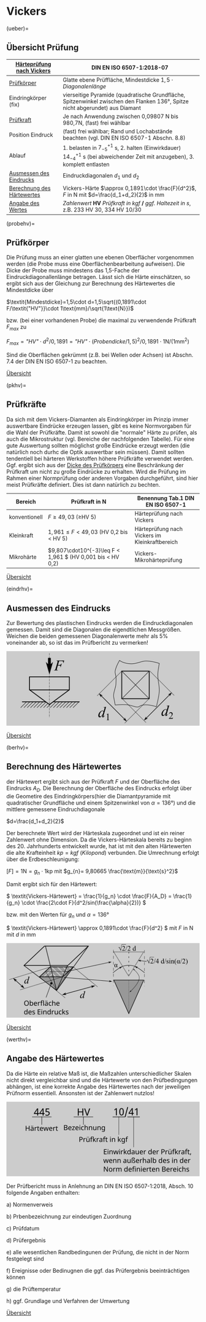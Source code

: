 

# Vickers

(ueber)=
## Übersicht Prüfung

| [Härteprüfung nach Vickers](https://de.wikipedia.org/wiki/H%C3%A4rte#Vickers_(HV)) | DIN EN ISO 6507-1:2018-07 |
| ----------- | ----------- |
| [Prüfkörper](probehv) | Glatte ebene Prüffläche, Mindestdicke $1,5\cdot\textit{Diagonalenlänge}$
| Eindringkörper (fix) | vierseitige Pyramide (quadratische Grundfläche, Spitzenwinkel zwischen den Flanken 136°, Spitze nicht abgerundet) aus Diamant |
| [Prüfkraft](pkhv) | Je nach Anwendung zwischen 0,09807 N bis 980,7N, (fast) frei wählbar |
| Position Eindruck | (fast) frei wählbar; Rand und Lochabstände beachten (vgl. DIN EN ISO 6507-1 Abschn. 8.8) |
| Ablauf | 1. belasten in $7^{+1}_{-5}$ s, 2. halten (Einwirkdauer) $14^{+1}_{-4}$ s (bei abweichender Zeit mit anzugeben), 3. komplett entlasten |
| [Ausmessen des Eindrucks](eindrhv)  | Eindruckdiagonalen $d_1$ und $d_2$| 
| [Berechnung des Härtewertes](berhv) | Vickers-Härte $\approx 0,1891\cdot \frac{F}{d^2}$, $F$ in N mit $d=\frac{d_1+d_2}{2}$ in mm |
| [Angabe des Wertes](werthv) | *Zahlenwert* **HV** *Prüfkraft in kgf* **/** *ggf. Haltezeit in s*, z.B. 233 HV 30, 334 HV 10/30| 

(probehv)=
## Prüfkörper

Die Prüfung muss an einer glatten une ebenen Oberflächer vorgenommen werden (die Probe muss eine Oberflächenbearbeitung aufweisen). 
Die Dicke der Probe muss mindestens das 1,5-Fache der Eindruckdiagonallenlänge betragen. Lässt sich die Härte einschätzen, so ergibt sich aus der Gleichung zur Berechnung des Härtewertes die Mindestdicke über

$\textit{Mindestdicke}=1,5\cdot d=1,5\sqrt{(0,1891\cdot F/\textit{"HV"}}\cdot 1\text{mm}/\sqrt{1\text{N}})$

bzw. (bei einer vorhandenen Probe) die maximal zu verwendende Prüfkraft $F_{max}$ zu

$F_{max}=\textit{"HV"}\cdot d^{2} / 0,1891 = \textit{"HV"}\cdot (\textit{Probendicke}/1,5)^{2} / 0,1891 \cdot 1\text{N}/(1\text{mm}^2)$

Sind die Oberflächen gekrümmt (z.B. bei Wellen oder Achsen) ist Abschn. 7.4 der DIN EN ISO 6507-1 zu beachten. 

[Übersicht](ueber) 


(pkhv)=
## Prüfkräfte

Da sich mit dem Vickers-Diamanten als Eindringkörper im Prinzip immer auswertbare Eindrücke erzeugen lassen, gibt es keine Normvorgaben für die Wahl der Prüfkräfte. Damit ist sowohl die "normale" Härte zu prüfen, als auch die Mikrostruktur (vgl. Bereiche der nachfolgenden Tabelle). Für eine gute Auswertung sollten möglichst große Eindrücke erzeugt werden (die natürlich noch durhc die Optik auswertbar sein müssen). Damit sollten tendentiell bei härteren Werkstoffen höhere Prüfkräfte verwendet werden. Ggf. ergibt sich aus der [Dicke des Prüfkörpers](probe) eine Beschränkung der Prüfkraft um nicht zu große Eindrücke zu erhalten. 
Wird die Prüfung im Rahmen einer Normprüfung oder anderen Vorgaben durchgeführt, sind hier meist Prüfkräfte definiert. Dies ist dann natürlich zu bechten. 


| Bereich | Prüfkraft in N | Benennung Tab.1 DIN EN ISO 6507-1 |
| ----------- | ----------- | ----------- |
| konventionell | $F\geq 49,03$  ($\geq$HV 5) | Härteprüfung nach Vickers |
| Kleinkraft | $1,961\leq F < 49,03$ (HV 0,2 bis $<$ HV 5) | Härteprüfung nach Vickers im Kleinkraftbereich |
| Mikrohärte | $9,807\cdot10^{-3}\leq F < 1,961 $ (HV 0,001 bis $<$ HV 0,2) | Vickers-Mikrohärteprüfung |

[Übersicht](ueber) 

(eindrhv)=
## Ausmessen des Eindrucks
Zur Bewertung des plastischen Eindrucks werden die Eindruckdiagonalen gemessen. Damit sind die Diagonalen die eigendtlichen Messgrößen. Weichen die beiden gemessenen Diagonalenwerte mehr als 5% voneinander ab, so ist das im Prüfbericht zu vermerken!

![Eindruck](HVPKEindr.png)

[Übersicht](ueber) 


(berhv)=
## Berechnung des Härtewertes

der Härtewert ergibt sich aus der Prüfkraft $F$ und der Oberfläche des Eindrucks $A_{D}$. Die Berechnung der Oberfläche des Eindrucks erfolgt über die Geometire des Eindringkörpers(hier die Diamantpyramide mit quadratischer Grundfläche und einem Spitzenwinkel von $\alpha=136°$) und die mittlere gemessene Eindruchdiagonale

$d=\frac{d_1+d_2}{2}$

Der berechnete Wert wird der Härteskala zugeordnet und ist ein reiner Zahlenwert ohne Dimension. Da die Vickers-Härteskala bereits zu beginn des 20. Jahrhunderts entwickelt wurde, hat ist mit den alten Härtewerten die alte Krafteinheit $kp=kgf$ (*Kilopond*) verbunden. Die Umrechnung erfolgt über die Erdbeschleunigung:

$[F]=1 \text{N} = g_{n} \cdot 1 \text{kp}$ mit $g_{n}= 9,80665 \frac{\text{m}}{\text{s}^2}$

Damit ergibt sich für den Härtewert:

$ \textit{Vickers-Härtewert} = \frac{1}{g_n} \cdot \frac{F}{A_D} = \frac{1}{g_n} \cdot \frac{2\cdot F}{d^2/sin(\frac{\alpha}{2})} $

bzw. mit den Werten für $g_{n}$ und $\alpha = 136°$

$ \textit{Vickers-Härtewert} \approx 0,1891\cdot \frac{F}{d^2} $ mit $F$ in N mit $d$ in mm

![Eindruckoberflaeche](HV_Aeind.png)

[Übersicht](ueber) 


(werthv)=
## Angabe des Härtewertes

Da die Härte ein relative Maß ist, die Maßzahlen unterschiedlicher Skalen nicht direkt vergleichbar sind und die Härtewerte von den Prüfbedingungen abhängen, ist eine korrekte Angabe des Härtewertes nach der jeweiligen Prüfnorm essentiell. Ansonsten ist der Zahlenwert nutzlos!

![Eindruckoberflaeche](HV_angabe.png)

Der Prüfbericht muss in Anlehnung an DIN EN ISO 6507-1:2018, Absch. 10 folgende Angaben enthalten:

a) Normenverweis

b) Prbenbezeichnung zur eindeutigen Zuordnung

c) Prüfdatum

d) Prüfergebnis

e) alle wesentlichen Randbedingunen der Prüfung, die nicht in der Norm festgelegt sind

f) Ereignisse oder Bedinugnen die ggf. das Prüfergebnis beeinträchtigen können

g) die Prüftemperatur

h) ggf. Grundlage und Verfahren der Umwertung

[Übersicht](ueber) 

